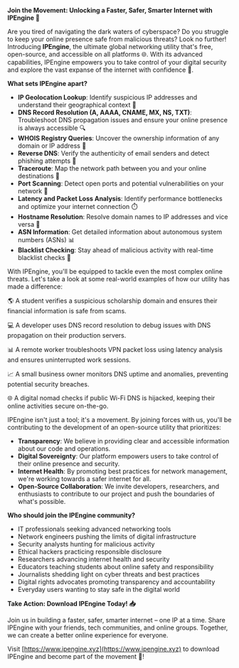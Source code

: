 **Join the Movement: Unlocking a Faster, Safer, Smarter Internet with IPEngine 🚀**

Are you tired of navigating the dark waters of cyberspace? Do you struggle to keep your online presence safe from malicious threats? Look no further! Introducing **IPEngine**, the ultimate global networking utility that's free, open-source, and accessible on all platforms 🌐. With its advanced capabilities, IPEngine empowers you to take control of your digital security and explore the vast expanse of the internet with confidence 🔑.

**What sets IPEngine apart?**

*   **IP Geolocation Lookup**: Identify suspicious IP addresses and understand their geographical context 📍
*   **DNS Record Resolution (A, AAAA, CNAME, MX, NS, TXT)**: Troubleshoot DNS propagation issues and ensure your online presence is always accessible 🔍
*   **WHOIS Registry Queries**: Uncover the ownership information of any domain or IP address 🔎
*   **Reverse DNS**: Verify the authenticity of email senders and detect phishing attempts 📨
*   **Traceroute**: Map the network path between you and your online destinations 👥
*   **Port Scanning**: Detect open ports and potential vulnerabilities on your network 🚨
*   **Latency and Packet Loss Analysis**: Identify performance bottlenecks and optimize your internet connection ⏱️
*   **Hostname Resolution**: Resolve domain names to IP addresses and vice versa 🔑
*   **ASN Information**: Get detailed information about autonomous system numbers (ASNs) 📊
*   **Blacklist Checking**: Stay ahead of malicious activity with real-time blacklist checks 🔴

With IPEngine, you'll be equipped to tackle even the most complex online threats. Let's take a look at some real-world examples of how our utility has made a difference:

🌎 A student verifies a suspicious scholarship domain and ensures their financial information is safe from scams.

💻 A developer uses DNS record resolution to debug issues with DNS propagation on their production servers.

📊 A remote worker troubleshoots VPN packet loss using latency analysis and ensures uninterrupted work sessions.

📈 A small business owner monitors DNS uptime and anomalies, preventing potential security breaches.

🌐 A digital nomad checks if public Wi-Fi DNS is hijacked, keeping their online activities secure on-the-go.

IPEngine isn't just a tool; it's a movement. By joining forces with us, you'll be contributing to the development of an open-source utility that prioritizes:

*   **Transparency**: We believe in providing clear and accessible information about our code and operations.
*   **Digital Sovereignty**: Our platform empowers users to take control of their online presence and security.
*   **Internet Health**: By promoting best practices for network management, we're working towards a safer internet for all.
*   **Open-Source Collaboration**: We invite developers, researchers, and enthusiasts to contribute to our project and push the boundaries of what's possible.

**Who should join the IPEngine community?**

*   IT professionals seeking advanced networking tools
*   Network engineers pushing the limits of digital infrastructure
*   Security analysts hunting for malicious activity
*   Ethical hackers practicing responsible disclosure
*   Researchers advancing internet health and security
*   Educators teaching students about online safety and responsibility
*   Journalists shedding light on cyber threats and best practices
*   Digital rights advocates promoting transparency and accountability
*   Everyday users wanting to stay safe in the digital world

**Take Action: Download IPEngine Today! 📥**

Join us in building a faster, safer, smarter internet – one IP at a time. Share IPEngine with your friends, tech communities, and online groups. Together, we can create a better online experience for everyone.

Visit [https://www.ipengine.xyz](https://www.ipengine.xyz) to download IPEngine and become part of the movement 🚀!